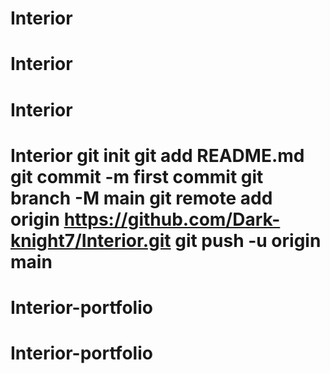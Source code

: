 # Interior
# Interior
# Interior
# Interior git init git add README.md git commit -m first commit git branch -M main git remote add origin https://github.com/Dark-knight7/Interior.git git push -u origin main
# Interior-portfolio
# Interior-portfolio
